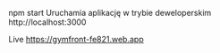 npm start
Uruchamia aplikację w trybie deweloperskim
http://localhost:3000

Live
https://gymfront-fe821.web.app